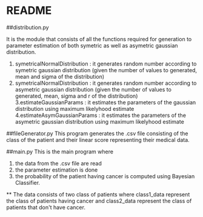 README
======

##distribution.py

It is the module that consists of all the functions required for generation to parameter estimation of both symetric as well as asymetric gaussian distribution.
1. symetricalNormalDistribution : it generates random number according to symetric gaussian distribution (given the number of values to generated, mean and sigma of the distribution)
2. symetricalNormalDistribution : it generates random number according to asymetric gaussian distribution (given the number of values to generated, mean, sigma and r of the distribution)
3.estimateGaussianParams : it estimates the parameters of the gaussian distribution using maximum likelyhood estimate
4.estimateAsymGaussianParams : it estimates the parameters of the asymetric gaussian distribution using maximum likelyhood estimate


##fileGenerator.py
This program generates the .csv file consisting of the class of the patient and their linear score representing their medical data.

##main.py
This is the main program where 
1. the data from the .csv file are read
2. the parameter estimation is done
3. the probability of the patient having cancer is computed using Bayesian Classifier.

** The data consists of two class of patients where class1_data represent the class of patients having cancer and class2_data represent the class of patients that don't have cancer.


